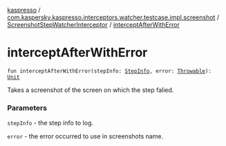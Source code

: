 [kaspresso](../../index.md) / [com.kaspersky.kaspresso.interceptors.watcher.testcase.impl.screenshot](../index.md) / [ScreenshotStepWatcherInterceptor](index.md) / [interceptAfterWithError](./intercept-after-with-error.md)

# interceptAfterWithError

`fun interceptAfterWithError(stepInfo: `[`StepInfo`](../../com.kaspersky.kaspresso.testcases.models.info/-step-info/index.md)`, error: `[`Throwable`](https://kotlinlang.org/api/latest/jvm/stdlib/kotlin/-throwable/index.html)`): `[`Unit`](https://kotlinlang.org/api/latest/jvm/stdlib/kotlin/-unit/index.html)

Takes a screenshot of the screen on which the step falied.

### Parameters

`stepInfo` - the step info to log.

`error` - the error occurred to use in screenshots name.